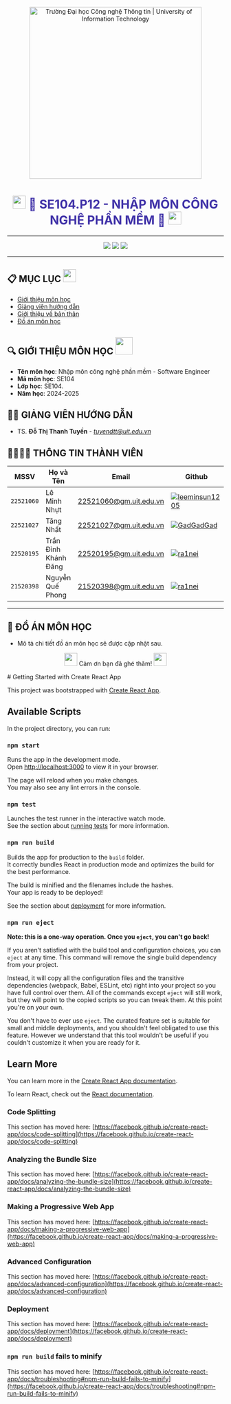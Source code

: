 <!-- Banner -->
<p align="center">
  <a href="https://www.uit.edu.vn/" title="Trường Đại học Công nghệ Thông tin" style="border: none;">
    <img src="https://i.imgur.com/WmMnSRt.png" alt="Trường Đại học Công nghệ Thông tin | University of Information Technology" width="400">
  </a>
</p>

<!-- Thêm hiệu ứng chuyển động dạng GIF -->
<h1 align="center" style="color: #4032A8;"><img src="https://media.giphy.com/media/hvRJCLFzcasrR4ia7z/giphy.gif" width="30"/> <b>📘 SE104.P12 - NHẬP MÔN CÔNG NGHỆ PHẦN MỀM 📘</b> <img src="https://media.giphy.com/media/hvRJCLFzcasrR4ia7z/giphy.gif" width="30"/></h1>

<hr>

<!-- Badge -->
<p align="center">
  <img src="https://img.shields.io/badge/Software%20Engineer-SE104-blueviolet?style=for-the-badge">
  <img src="https://img.shields.io/badge/UIT-2024--2025-lightblue?style=for-the-badge">
  <img src="https://img.shields.io/badge/Team-Antimandan%20Squad-green?style=for-the-badge">
</p>

<hr>

<!-- Mục lục với ảnh động -->
## 📋 MỤC LỤC <img src="https://media.giphy.com/media/Yl5aO3gdVfsQ0/giphy.gif" width="30"/>
- [Giới thiệu môn học](#gioithieumonhoc)
- [Giảng viên hướng dẫn](#giangvien)
- [Giới thiệu về bản thân](#banthan)
- [Đồ án môn học](#doan)

<!-- Giới thiệu môn học -->
## 🔍 GIỚI THIỆU MÔN HỌC <img src="https://media.giphy.com/media/3ohs4bsU38EF8DFMnu/giphy.gif" width="40"/>
<a name ='gioithieumonhoc'></a>

- **Tên môn học**: Nhập môn công nghệ phần mềm - Software Engineer
- **Mã môn học**: SE104
- **Lớp học**: SE104.
- **Năm học**: 2024-2025

<!-- Giảng viên -->
## 🧑‍🏫 GIẢNG VIÊN HƯỚNG DẪN
<a name="giangvien"></a>

- TS. **Đỗ Thị Thanh Tuyền** - *tuyendtt@uit.edu.vn*

<!-- Thông tin thành viên với hiệu ứng hover -->
## 👨‍👩‍👧‍👦 THÔNG TIN THÀNH VIÊN

| MSSV       | Họ và Tên          | Email                   | Github                                                                                                                      |
| ---------- | ------------------ | ----------------------- | --------------------------------------------------------------------------------------------------------------------------- |
| `22521060` | Lê Minh Nhựt        | 22521060@gm.uit.edu.vn   | [![leeminsun1205](https://img.shields.io/badge/leeminsun1205-%2324292f.svg?style=flat-square&logo=github)](https://github.com/leeminsun1205) |
| `22521027` | Tăng Nhất           | 22521027@gm.uit.edu.vn   | [![GadGadGad](https://img.shields.io/badge/GadGadGad-%2324292f.svg?style=flat-square&logo=github)](https://github.com/GadGadGad) |
| `22520195` | Trần Đình Khánh Đăng | 22520195@gm.uit.edu.vn   | [![ra1nei](https://img.shields.io/badge/ra1nei-%2324292f.svg?style=flat-square&logo=github)](https://github.com/ra1nei) |
| `21520398` | Nguyễn Quế Phong | 21520398@gm.uit.edu.vn   | [![ra1nei](https://img.shields.io/badge/ynwawithpogct-%2324292f.svg?style=flat-square&logo=github)](https://github.com/ynwawithpogct) |

<hr>

<!-- Đồ án môn học -->
## 🎯 ĐỒ ÁN MÔN HỌC
<a name="doan"></a>
- Mô tả chi tiết đồ án môn học sẽ được cập nhật sau.

<!-- Footer với GIF -->
<p align="center">
  <img src="https://media.giphy.com/media/3oEjHGrVGrqgFFknfO/giphy.gif" width="30"/> Cảm ơn bạn đã ghé thăm! <img src="https://media.giphy.com/media/3oEjHGrVGrqgFFknfO/giphy.gif" width="30"/>
</p>
# Getting Started with Create React App

This project was bootstrapped with [Create React App](https://github.com/facebook/create-react-app).

## Available Scripts

In the project directory, you can run:

### `npm start`

Runs the app in the development mode.\
Open [http://localhost:3000](http://localhost:3000) to view it in your browser.

The page will reload when you make changes.\
You may also see any lint errors in the console.

### `npm test`

Launches the test runner in the interactive watch mode.\
See the section about [running tests](https://facebook.github.io/create-react-app/docs/running-tests) for more information.

### `npm run build`

Builds the app for production to the `build` folder.\
It correctly bundles React in production mode and optimizes the build for the best performance.

The build is minified and the filenames include the hashes.\
Your app is ready to be deployed!

See the section about [deployment](https://facebook.github.io/create-react-app/docs/deployment) for more information.

### `npm run eject`

**Note: this is a one-way operation. Once you `eject`, you can't go back!**

If you aren't satisfied with the build tool and configuration choices, you can `eject` at any time. This command will remove the single build dependency from your project.

Instead, it will copy all the configuration files and the transitive dependencies (webpack, Babel, ESLint, etc) right into your project so you have full control over them. All of the commands except `eject` will still work, but they will point to the copied scripts so you can tweak them. At this point you're on your own.

You don't have to ever use `eject`. The curated feature set is suitable for small and middle deployments, and you shouldn't feel obligated to use this feature. However we understand that this tool wouldn't be useful if you couldn't customize it when you are ready for it.

## Learn More

You can learn more in the [Create React App documentation](https://facebook.github.io/create-react-app/docs/getting-started).

To learn React, check out the [React documentation](https://reactjs.org/).

### Code Splitting

This section has moved here: [https://facebook.github.io/create-react-app/docs/code-splitting](https://facebook.github.io/create-react-app/docs/code-splitting)

### Analyzing the Bundle Size

This section has moved here: [https://facebook.github.io/create-react-app/docs/analyzing-the-bundle-size](https://facebook.github.io/create-react-app/docs/analyzing-the-bundle-size)

### Making a Progressive Web App

This section has moved here: [https://facebook.github.io/create-react-app/docs/making-a-progressive-web-app](https://facebook.github.io/create-react-app/docs/making-a-progressive-web-app)

### Advanced Configuration

This section has moved here: [https://facebook.github.io/create-react-app/docs/advanced-configuration](https://facebook.github.io/create-react-app/docs/advanced-configuration)

### Deployment

This section has moved here: [https://facebook.github.io/create-react-app/docs/deployment](https://facebook.github.io/create-react-app/docs/deployment)

### `npm run build` fails to minify

This section has moved here: [https://facebook.github.io/create-react-app/docs/troubleshooting#npm-run-build-fails-to-minify](https://facebook.github.io/create-react-app/docs/troubleshooting#npm-run-build-fails-to-minify)


